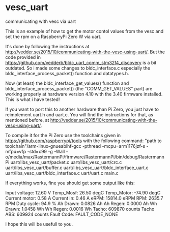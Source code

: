 # vesc_uart
communicating with vesc via uart

This is an example of how to get the motor contol values from the vesc and set the rpm
on a RaspberryPi Zero W via uart.

It's done by following the instructions at http://vedder.se/2015/10/communicating-with-the-vesc-using-uart/.
But the code provided in https://github.com/vedderb/bldc_uart_comm_stm32f4_discovery is a bit outdated.
So i made some changes to bldc_interface.c especially the bldc_interface_process_packet() function and datatypes.h.

Now (at least) the bldc_interface_get_values() function and bldc_interface_process_packet() (the "COMM_GET_VALUES" part)
are working properly at hardware version 4.10 with the 3.40 firmware installed.
This is what i have tested!

If you want to port this to another hardware than Pi Zero, you just have to reimplement uart.h and uart.c.
You will find the instructions for that, as mentioned before, at http://vedder.se/2015/10/communicating-with-the-vesc-using-uart/.

To compile it for the Pi Zero use the toolchains given in https://github.com/raspberrypi/tools with the following command:
"path to toolchain"/arm-linux-gnueabihf-gcc -pthread -mcpu=arm1176jzf-s -mfpu=vfp -std=c99 -g -Wall -o/media/max/RastermannPi/firmware/RastermannPi/bin/debug/RastermannPi uart/libs_vesc_uart/packet.c uart/libs_vesc_uart/crc.c uart/libs_vesc_uart/buffer.c uart/libs_vesc_uart/bldc_interface_uart.c uart/libs_vesc_uart/bldc_interface.c uart/uart.c main.c

If everything works, fine you should get some output like this:

Input voltage: 12.60 V
Temp_Mosf:     26.50 degC
Temp_Motor:    -74.90 degC
Current motor: 0.58 A
Current in:    0.46 A
eRPM:          15814.0 eRPM
RPM:           2635.7 RPM
Duty cycle:    94.9 %
Ah Drawn:      0.0826 Ah
Ah Regen:      0.0000 Ah
Wh Drawn:      1.0458 Wh
Wh Regen:      0.0016 Wh
Tacho:         609870 counts
Tacho ABS:     609924 counts
Fault Code:    FAULT_CODE_NONE

I hope this will be usefull to you.



